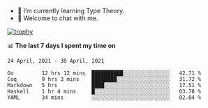<!--
### Hi there 👋

- 🤔 I was learning formal verification with Coq formally, but want to **build things** now.
- 😬 I am broadly interested in **computer systems** and **programming languages** (just a beginner 🥺).
- 🤩 (I hope I can) code for fun!

<img src="https://github-readme-stats.vercel.app/api?username=xxchan&show_icons=true&icon_color=0366d6&text_color=24292e&bg_color=ffffff&hide_title=true" />

---
-->


- 🌱 I’m currently learning Type Theory.
- 💬 Welcome to chat with me.


[![trophy](https://github-profile-trophy.vercel.app/?username=xxchan&theme=flat)](https://github.com/xxchan)


📊 **The last 7 days I spent my time on** 

<!--START_SECTION:waka-->
```text
24 April, 2021 - 30 April, 2021

Go         12 hrs 12 mins  ██████████░░░░░░░░░░░░░░░   42.71 % 
Coq        9 hrs 3 mins    ████████░░░░░░░░░░░░░░░░░   31.72 % 
Markdown   5 hrs           ████░░░░░░░░░░░░░░░░░░░░░   17.51 % 
Haskell    1 hr 4 mins     █░░░░░░░░░░░░░░░░░░░░░░░░   03.78 % 
YAML       34 mins         ░░░░░░░░░░░░░░░░░░░░░░░░░   02.04 %
```
<!--END_SECTION:waka-->

<!--
**xxchan/xxchan** is a ✨ _special_ ✨ repository because its `README.md` (this file) appears on your GitHub profile.

Here are some ideas to get you started:

- 🔭 I’m currently working on ...
- 🌱 I’m currently learning ...
- 👯 I’m looking to collaborate on ...
- 🤔 I’m looking for help with ...
- 💬 Ask me about ...
- 📫 How to reach me: ...
- 😄 Pronouns: ...
- ⚡ Fun fact: ...
-->
